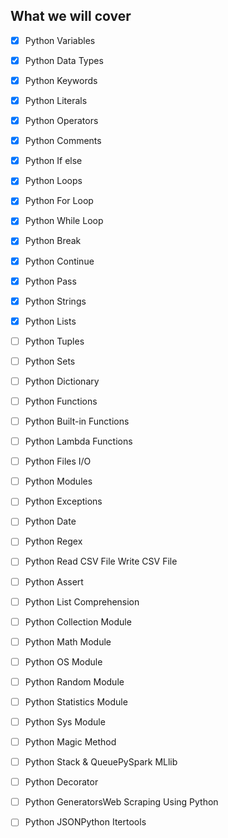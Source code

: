 ## What we will cover

- [x] Python Variables
- [x] Python Data Types
- [x] Python Keywords
- [x] Python Literals
- [x] Python Operators
- [x] Python Comments
- [x] Python If else
- [x] Python Loops
- [x] Python For Loop
- [x] Python While Loop
- [x] Python Break
- [x] Python Continue
- [x] Python Pass
- [x] Python Strings
- [x] Python Lists
- [ ] Python Tuples
- [ ] Python Sets
- [ ] Python Dictionary
- [ ] Python Functions
- [ ] Python Built-in Functions
- [ ] Python Lambda Functions
- [ ] Python Files I/O
- [ ] Python Modules
- [ ] Python Exceptions
- [ ] Python Date
- [ ] Python Regex
- [ ] Python Read CSV File 
Write CSV File
- [ ] Python Assert
- [ ] Python List Comprehension
- [ ] Python Collection Module
- [ ] Python Math Module
- [ ] Python OS Module
- [ ] Python Random Module
- [ ] Python Statistics Module
- [ ] Python Sys Module
- [ ] Python Magic Method
- [ ] Python Stack & QueuePySpark MLlib
- [ ] Python Decorator
- [ ] Python GeneratorsWeb Scraping Using Python
- [ ] Python JSONPython Itertools



